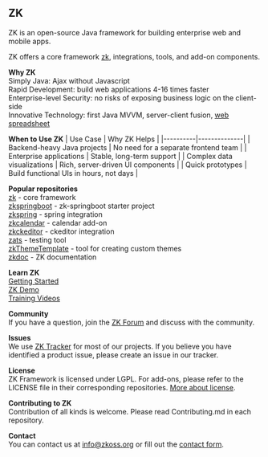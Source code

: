 ## ZK
ZK is an open-source Java framework for building enterprise web and mobile apps.

ZK offers a core framework [zk](https://github.com/zkoss/zk), integrations, tools, and add-on components.

**Why ZK**\
Simply Java: Ajax without Javascript\
Rapid Development: build web applications 4-16 times faster\
Enterprise-level Security: no risks of exposing business logic on the client-side\
Innovative Technology: first Java MVVM, server-client fusion, [web spreadsheet](https://keikai.io/about)

**When to Use ZK**
| Use Case | Why ZK Helps |
|----------|--------------|
| Backend-heavy Java projects | No need for a separate frontend team |
| Enterprise applications | Stable, long-term support |
| Complex data visualizations | Rich, server-driven UI components |
| Quick prototypes | Build functional UIs in hours, not days |

**Popular repositories**\
[zk](https://github.com/zkoss/zk) - core framework\
[zkspringboot](https://github.com/zkoss/zkspringboot) - zk-springboot starter project\
[zkspring](https://github.com/zkoss/zkspring) - spring integration\
[zkcalendar](https://github.com/zkoss/zkcalendar) - calendar add-on\
[zkckeditor](https://github.com/zkoss/zkckeditor) - ckeditor integration\
[zats](https://github.com/zkoss/zats) - testing tool\
[zkThemeTemplate](https://github.com/zkoss/zkThemeTemplate) - tool for creating custom themes\
[zkdoc](https://github.com/zkoss/zkdoc) - ZK documentation

**Learn ZK**\
[Getting Started](https://www.zkoss.org/documentation#Getting_Started)\
[ZK Demo](https://www.zkoss.org/zkdemo/grid)\
[Training Videos](https://www.youtube.com/@zkframework3895/playlists)

**Community**\
If you have a question, join the [ZK Forum](https://forum.zkoss.org) and discuss with the community.

**Issues**\
We use [ZK Tracker](https://tracker.zkoss.org/secure/BrowseProjects.jspa?selectedCategory=all&selectedProjectType=all) for most of our projects. If you believe you have identified a product issue, please create an issue in our tracker.

**License**\
ZK Framework is licensed under LGPL. For add-ons, please refer to the LICENSE file in their corresponding repositories. [More about license](https://www.zkoss.org/license).

**Contributing to ZK**\
Contribution of all kinds is welcome. Please read Contributing.md in each repository.

**Contact**\
You can contact us at info@zkoss.org or fill out the [contact form](https://www.zkoss.org/support/about/contact).
